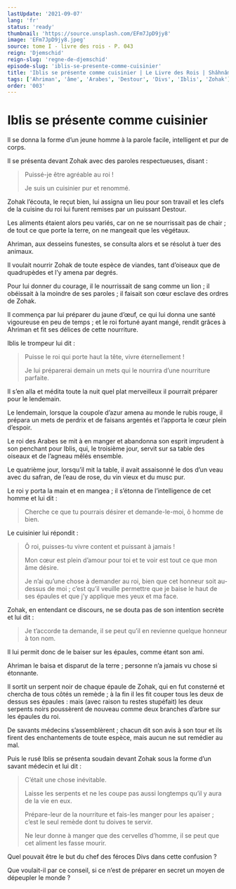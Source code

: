 ```yaml
---
lastUpdate: '2021-09-07'
lang: 'fr'
status: 'ready'
thumbnail: 'https://source.unsplash.com/EFm7JpD9jy8'
image: 'EFm7JpD9jy8.jpeg'
source: tome I - livre des rois - P. 043
reign: 'Djemschid'
reign-slug: 'regne-de-djemschid'
episode-slug: 'iblis-se-presente-comme-cuisinier'
title: 'Iblis se présente comme cuisinier | Le Livre des Rois | Shâhnâmeh'
tags: ['Ahriman', 'âme', 'Arabes', 'Destour', 'Divs', 'Iblis', 'Zohak']
order: '003'
---
```


<!-- LTeX: language=fr -->

# Iblis se présente comme cuisinier

Il se donna la forme d’un jeune homme à la parole facile, intelligent et pur de corps.

Il se présenta devant Zohak avec des paroles respectueuses, disant :

> Puissé-je être agréable au roi !
>
> Je suis un cuisinier pur et renommé.

Zohak l’écouta, le reçut bien, lui assigna un lieu pour son travail et les clefs de la cuisine du roi lui furent remises par un puissant Destour.

Les aliments étaient alors peu variés, car on ne se nourrissait pas de chair ; de tout ce que porte la terre, on ne mangeait que les végétaux.

Ahriman, aux desseins funestes, se consulta alors et se résolut à tuer des animaux.

Il voulait nourrir Zohak de toute espèce de viandes, tant d’oiseaux que de quadrupèdes et l’y amena par degrés.

Pour lui donner du courage, il le nourrissait de sang comme un lion ; il obéissait à la moindre de ses paroles ; il faisait son cœur esclave des ordres de Zohak.

Il commença par lui préparer du jaune d’œuf, ce qui lui donna une santé vigoureuse en peu de temps ; et le roi fortuné ayant mangé, rendit grâces à Ahriman et fit ses délices de cette nourriture.

Iblis le trompeur lui dit :

> Puisse le roi qui porte haut la tête, vivre éternellement !
>
> Je lui préparerai demain un mets qui le nourrira d’une nourriture parfaite.

Il s’en alla et médita toute la nuit quel plat merveilleux il pourrait préparer pour le lendemain.

Le lendemain, lorsque la coupole d’azur amena au monde le rubis rouge, il prépara un mets de perdrix et de faisans argentés et l’apporta le cœur plein d’espoir.

Le roi des Arabes se mit à en manger et abandonna son esprit imprudent à son penchant pour Iblis, qui, le troisième jour, servit sur sa table des oiseaux et de l’agneau mêlés ensemble.

Le quatrième jour, lorsqu’il mit la table, il avait assaisonné le dos d’un veau avec du safran, de l’eau de rose, du vin vieux et du musc pur.

Le roi y porta la main et en mangea ; il s’étonna de l’intelligence de cet homme et lui dit :

> Cherche ce que tu pourrais désirer et demande-le-moi, ô homme de bien.

Le cuisinier lui répondit :

> Ô roi, puisses-tu vivre content et puissant à jamais !
>
> Mon cœur est plein d’amour pour toi et te voir est tout ce que mon âme désire.
>
> Je n’ai qu’une chose à demander au roi, bien que cet honneur soit au-dessus de moi ; c’est qu’il veuille permettre que je baise le haut de ses épaules et que j’y applique mes yeux et ma face.

Zohak, en entendant ce discours, ne se douta pas de son intention secrète et lui dit :

> Je t’accorde ta demande, il se peut qu’il en revienne quelque honneur à ton nom.

Il lui permit donc de le baiser sur les épaules, comme étant son ami.

Ahriman le baisa et disparut de la terre ; personne n’a jamais vu chose si étonnante.

Il sortit un serpent noir de chaque épaule de Zohak, qui en fut consterné et chercha de tous côtés un remède ; à la fin il les fit couper tous les deux de dessus ses épaules : mais (avec raison tu restes stupéfait) les deux serpents noirs poussèrent de nouveau comme deux branches d’arbre sur les épaules du roi.

De savants médecins s’assemblèrent ; chacun dit son avis à son tour et ils firent des enchantements de toute espèce, mais aucun ne sut remédier au mal.

Puis le rusé Iblis se présenta soudain devant Zohak sous la forme d’un savant médecin et lui dit :

> C’était une chose inévitable.
>
> Laisse les serpents et ne les coupe pas aussi longtemps qu’il y aura de la vie en eux.
>
> Prépare-leur de la nourriture et fais-les manger pour les apaiser ; c’est le seul remède dont tu doives te servir.
>
> Ne leur donne à manger que des cervelles d’homme, il se peut que cet aliment les fasse mourir.

Quel pouvait être le but du chef des féroces Divs dans cette confusion ?

Que voulait-il par ce conseil, si ce n’est de préparer en secret un moyen de dépeupler le monde ?
